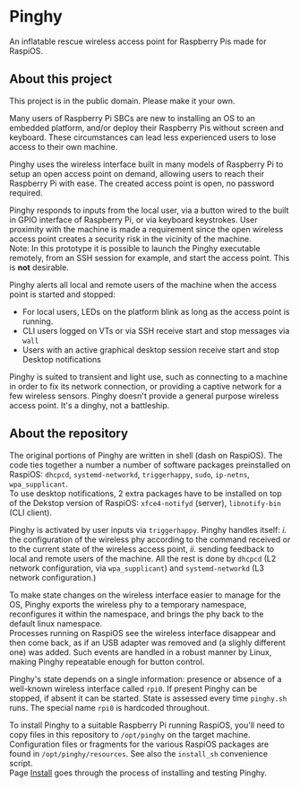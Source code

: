 # Pinghy
An inflatable rescue wireless access point for Raspberry Pis made for RaspiOS.

## About this project
This project is in the public domain. Please make it your own.

Many users of Raspberry Pi SBCs are new to installing an OS to an embedded platform, and/or deploy their Raspberry Pis without screen and keyboard. These circumstances can lead less experienced users to lose access to their own machine.

Pinghy uses the wireless interface built in many models of Raspberry Pi to setup an open access point on demand, allowing users to reach their Raspberry Pi with ease. The created access point is open, no password required.

Pinghy responds to inputs from the local user, via a button wired to the built in GPIO interface of Raspberry Pi, or via keyboard keystrokes. User proximity with the machine is made a requirement since the open wireless access point creates a security risk in the vicinity of the machine.<br/>
Note: In this prototype it is possible to launch the Pinghy executable remotely, from an SSH session for example, and start the access point. This is **not** desirable.

Pinghy alerts all local and remote users of the machine when the access point is started and stopped:
 - For local users, LEDs on the platform blink as long as the access point is running.
 - CLI users logged on VTs or via SSH receive start and stop messages via `wall`
 - Users with an active graphical desktop session receive start and stop Desktop notifications

Pinghy is suited to transient and light use, such as connecting to a machine in order to fix its network connection, or providing a captive network for a few wireless sensors. Pinghy doesn't provide a general purpose wireless access point. It's a dinghy, not a battleship.

## About the repository
The original portions of Pinghy are written in shell (dash on RaspiOS). The code ties together a number a number of software packages preinstalled on RaspiOS: `dhcpcd`, `systemd-networkd`, `triggerhappy`, `sudo`, `ip-netns`, `wpa_supplicant`.<br/>
To use desktop notifications, 2 extra packages have to be installed on top of the Dekstop version of RaspiOS: `xfce4-notifyd` (server), `libnotify-bin` (CLI client).

Pinghy is activated by user inputs via `triggerhappy`. Pinghy handles itself: *i.* the configuration of the wireless phy according to the command received or to the current state of the wireless access point, *ii.* sending feedback to local and remote users of the machine. All the rest is done by `dhcpcd` (L2 network configuration, via `wpa_supplicant`) and `systemd-networkd` (L3 network configuration.)

To make state changes on the wireless interface easier to manage for the OS, Pinghy exports the wireless phy to a temporary namespace, reconfigures it within the namespace, and brings the phy back to the default linux namespace.
<br/>Processes running on RaspiOS see the wireless interface disappear and then come back, as if an USB adapter was removed and (a slighly different one) was added. Such events are handled in a robust manner by Linux, making Pinghy repeatable enough for button control.

Pinghy's state depends on a single information: presence or absence of a well-known wireless interface called `rpi0`. If present Pinghy can be stopped, if absent it can be started. State is assessed every time `pinghy.sh` runs. The special name `rpi0` is hardcoded throughout.

To install Pinghy to a suitable Raspberry Pi running RaspiOS, you'll need to copy files in this repository to `/opt/pinghy` on the target machine. Configuration files or fragments for the various RaspiOS packages are found in `/opt/pinghy/resources`. See also the `install_sh` convenience script.<br/>
Page [Install](./install.md) goes through the process of installing and testing Pinghy.

